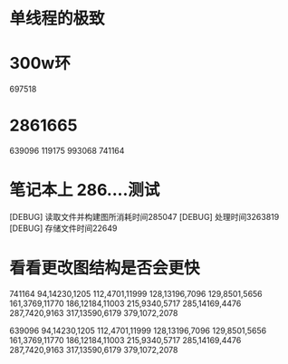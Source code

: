 # 单线程的极致

# 300w环
697518
# 2861665
639096
119175
993068
741164

# 笔记本上  286....测试
[DEBUG] 读取文件并构建图所消耗时间285047
[DEBUG] 处理时间3263819
[DEBUG] 存储文件时间22649
# 看看更改图结构是否会更快

741164
94,14230,1205
112,4701,11999
128,13196,7096
129,8501,5656
161,3769,11770
186,12184,11003
215,9340,5717
285,14169,4476
287,7420,9163
317,13590,6179
379,1072,2078


639096
94,14230,1205
112,4701,11999
128,13196,7096
129,8501,5656
161,3769,11770
186,12184,11003
215,9340,5717
285,14169,4476
287,7420,9163
317,13590,6179
379,1072,2078
